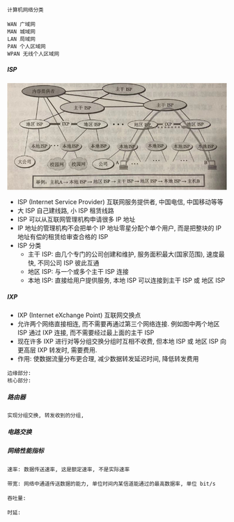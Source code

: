 ```
计算机网络分类

WAN 广域网
MAN 城域网
LAN 局域网
PAN 个人区域网
WPAN 无线个人区域网
```

##### ISP

<img src=".\image\001-三层ISP结构.png" style="zoom:75%;" />

- ISP (Internet Service Provider) 互联网服务提供者, 中国电信, 中国移动等等
- 大 ISP 自己建线路, 小 ISP 租赁线路
- ISP 可以从互联网管理机构申请很多 IP 地址
- IP 地址的管理机构不会把单个 IP 地址零星分配个单个用户, 而是把整块的 IP 地址有偿的租赁给审查合格的 ISP
- ISP 分类
  - 主干 ISP: 由几个专门的公司创建和维护, 服务面积最大(国家范围), 速度最快, 不同公司 ISP 彼此互通
  - 地区 ISP: 与一个或多个主干 ISP 连接
  - 本地 ISP: 直接给用户提供服务, 本地 ISP 可以连接到主干 ISP 或 地区 ISP

##### IXP

- IXP (Internet eXchange Point) 互联网交换点
- 允许两个网络直接相连, 而不需要再通过第三个网络连接. 例如图中两个地区 ISP 通过 IXP 连接, 而不需要经过最上面的主干 ISP
- 现在许多 IXP 进行对等分组交换分组时互相不收费, 但本地 ISP 或 地区 ISP 向更高层 IXP 转发时, 需要费用.
- 作用: 使数据流量分布更合理, 减少数据转发延迟时间, 降低转发费用



```
边缘部分: 
核心部分: 
```

##### 路由器

```
实现分组交换, 转发收到的分组, 
```



##### 电路交换



##### 网络性能指标

```
速率: 数据传送速率, 这是额定速率, 不是实际速率

带宽: 网络中通道传送数据的能力, 单位时间内某信道能通过的最高数据率, 单位 bit/s

吞吐量: 

时延: 



```

































